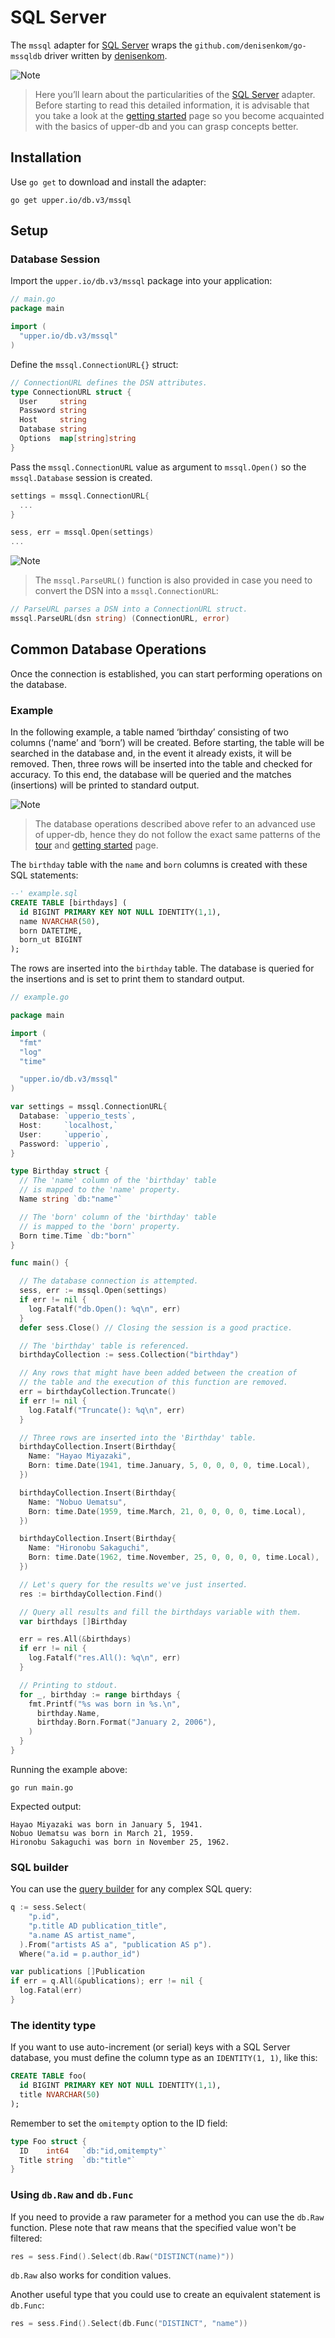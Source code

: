 # SQL Server

The `mssql` adapter for [SQL Server][2] wraps the `github.com/denisenkom/go-mssqldb`
driver written by [denisenkom][1].

![Note](https://github.com/LizGoro90/db-tour/tree/master/static/img)
> Here you’ll learn about the particularities of the [SQL Server][2] adapter. Before starting to read this detailed information, it is advisable that you take a look at the [getting started](https://upper.io/db.v3/getting-started) page so you become acquainted with the basics of upper-db and you can grasp concepts better.

## Installation

Use `go get` to download and install the adapter:

```
go get upper.io/db.v3/mssql
```

## Setup
### Database Session

Import the `upper.io/db.v3/mssql` package into your application:

```go
// main.go
package main

import (
  "upper.io/db.v3/mssql"
)
```

Define the `mssql.ConnectionURL{}` struct:

```go
// ConnectionURL defines the DSN attributes.
type ConnectionURL struct {
  User     string
  Password string
  Host     string
  Database string
  Options  map[string]string
}
```

Pass the `mssql.ConnectionURL` value as argument to `mssql.Open()` so the `mssql.Database` session is created.

```go
settings = mssql.ConnectionURL{
  ...
}

sess, err = mssql.Open(settings)
...
```

![Note](https://github.com/LizGoro90/db-tour/tree/master/static/img)
> The `mssql.ParseURL()` function is also provided in case you need to convert the DSN into a `mssql.ConnectionURL`:

```go
// ParseURL parses a DSN into a ConnectionURL struct.
mssql.ParseURL(dsn string) (ConnectionURL, error)
```

## Common Database Operations

Once the connection is established, you can start performing operations on the database.

### Example

In the following example, a table named ‘birthday’ consisting of two columns (‘name’ and ‘born’) will be created. Before starting, the table will be searched in the database and, in the event it already exists, it will be removed. Then, three rows will be inserted into the table and checked for accuracy. To this end, the database will be queried and the matches (insertions) will be printed to standard output.

![Note](https://github.com/LizGoro90/db-tour/tree/master/static/img)
> The database operations described above refer to an advanced use of upper-db, hence
they do not follow the exact same patterns of the [tour](https://tour.upper.io/welcome/01) and [getting started](https://upper.io/db.v3/getting-started) page.

The `birthday` table with the `name` and `born` columns is created with these SQL statements:

```sql
--' example.sql
CREATE TABLE [birthdays] (
  id BIGINT PRIMARY KEY NOT NULL IDENTITY(1,1),
  name NVARCHAR(50),
  born DATETIME,
  born_ut BIGINT
);
```

The rows are inserted into the `birthday` table. The database is queried for the insertions and is set to print them to standard output. 

```go
// example.go

package main

import (
  "fmt"
  "log"
  "time"

  "upper.io/db.v3/mssql"
)

var settings = mssql.ConnectionURL{
  Database: `upperio_tests`,
  Host:     `localhost,`
  User:     `upperio`,
  Password: `upperio`,
}

type Birthday struct {
  // The 'name' column of the 'birthday' table
  // is mapped to the 'name' property.
  Name string `db:"name"`

  // The 'born' column of the 'birthday' table
  // is mapped to the 'born' property.
  Born time.Time `db:"born"`
}

func main() {

  // The database connection is attempted.
  sess, err := mssql.Open(settings)
  if err != nil {
    log.Fatalf("db.Open(): %q\n", err)
  }
  defer sess.Close() // Closing the session is a good practice.

  // The 'birthday' table is referenced.
  birthdayCollection := sess.Collection("birthday")

  // Any rows that might have been added between the creation of
  // the table and the execution of this function are removed. 
  err = birthdayCollection.Truncate()
  if err != nil {
    log.Fatalf("Truncate(): %q\n", err)
  }

  // Three rows are inserted into the 'Birthday' table.
  birthdayCollection.Insert(Birthday{
    Name: "Hayao Miyazaki",
    Born: time.Date(1941, time.January, 5, 0, 0, 0, 0, time.Local),
  })

  birthdayCollection.Insert(Birthday{
    Name: "Nobuo Uematsu",
    Born: time.Date(1959, time.March, 21, 0, 0, 0, 0, time.Local),
  })

  birthdayCollection.Insert(Birthday{
    Name: "Hironobu Sakaguchi",
    Born: time.Date(1962, time.November, 25, 0, 0, 0, 0, time.Local),
  })

  // Let's query for the results we've just inserted.
  res := birthdayCollection.Find()

  // Query all results and fill the birthdays variable with them.
  var birthdays []Birthday

  err = res.All(&birthdays)
  if err != nil {
    log.Fatalf("res.All(): %q\n", err)
  }

  // Printing to stdout.
  for _, birthday := range birthdays {
    fmt.Printf("%s was born in %s.\n",
      birthday.Name,
      birthday.Born.Format("January 2, 2006"),
    )
  }
}
```

Running the example above:

```
go run main.go
```

Expected output:

```
Hayao Miyazaki was born in January 5, 1941.
Nobuo Uematsu was born in March 21, 1959.
Hironobu Sakaguchi was born in November 25, 1962.
```

### SQL builder

You can use the [query builder](/db.v3/lib/sqlbuilder) for any complex SQL query:

```go
q := sess.Select(
    "p.id",
    "p.title AD publication_title",
    "a.name AS artist_name",
  ).From("artists AS a", "publication AS p").
  Where("a.id = p.author_id")

var publications []Publication
if err = q.All(&publications); err != nil {
  log.Fatal(err)
}
```

### The identity type

If you want to use auto-increment (or serial) keys with a SQL Server database,
you must define the column type as an `IDENTITY(1, 1)`, like this:

```sql
CREATE TABLE foo(
  id BIGINT PRIMARY KEY NOT NULL IDENTITY(1,1),
  title NVARCHAR(50)
);
```

Remember to set the `omitempty` option to the ID field:

```go
type Foo struct {
  ID    int64   `db:"id,omitempty"`
  Title string  `db:"title"`
}
```

### Using `db.Raw` and `db.Func`

If you need to provide a raw parameter for a method you can use the `db.Raw`
function. Plese note that raw means that the specified value won't be filtered:

```go
res = sess.Find().Select(db.Raw("DISTINCT(name)"))
```

`db.Raw` also works for condition values.

Another useful type that you could use to create an equivalent statement is
`db.Func`:

```go
res = sess.Find().Select(db.Func("DISTINCT", "name"))
```

[1]: https://github.com/denisenkom
[2]: https://www.microsoft.com/en-us/sql-server/sql-server-2016
[3]: /db.v3/getting-started
[4]: /db.v3/examples
